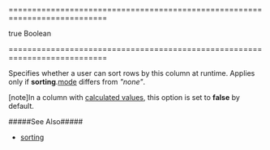 ===========================================================================
<!--default-->true<!--/default-->
<!--type-->Boolean<!--/type-->
===========================================================================

<!--shortDescription-->
Specifies whether a user can sort rows by this column at runtime. Applies only if **sorting**.[mode]({basewidgetpath}/Configuration/sorting/#mode) differs from *"none"*.
<!--/shortDescription-->

<!--fullDescription-->
[note]In a column with [calculated values]({basewidgetpath}/Configuration/columns/#calculateCellValue), this option is set to **false** by default.

#####See Also#####
- [sorting]({basewidgetpath}/Configuration/sorting/)
<!--/fullDescription-->